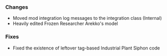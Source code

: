 ### Changes
- Moved mod integration log messages to the integration class (Internal)
- Heavily edited Frozen Researcher Arekko's model

### Fixes
- Fixed the existence of leftover tag-based Industrial Plant Siphon code